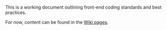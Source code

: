 This is a working document outlining front-end coding standards and best practices.

For now, content can be found in the [Wiki pages].

[wiki pages]: https://github.com/tidaltheory/frontend-code-standards/wiki
